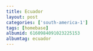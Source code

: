 ```yaml
---
title: Ecuador
layout: post
categories: ['south-america-1']
tags: [homebase]
albumid: 6160984091023225153
albumtag: ecuador
---
```


